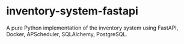 # inventory-system-fastapi
A pure Python implementation of the inventory system using FastAPI, Docker, APScheduler, SQLAlchemy, PostgreSQL.
